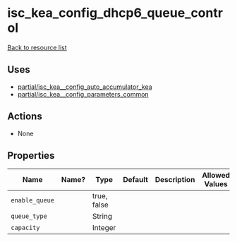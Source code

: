 # isc_kea_config_dhcp6_queue_control

[Back to resource list](../README.md#resources)

## Uses

- [partial/isc_kea__config_auto_accumulator_kea](partial/isc_kea__config_auto_accumulator_kea.md)
- [partial/isc_kea__config_parameters_common](partial/isc_kea__config_parameters_common.md)

## Actions

- None

## Properties

| Name           | Name? | Type        | Default | Description | Allowed Values |
| -------------- | ----- | ----------- | ------- | ----------- | -------------- |
| `enable_queue` |       | true, false |         |             |                |
| `queue_type`   |       | String      |         |             |                |
| `capacity`     |       | Integer     |         |             |                |
